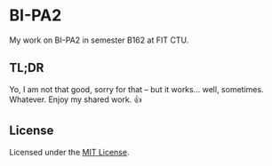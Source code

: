 # BI-PA2

My work on BI-PA2 in semester B162 at FIT CTU.

## TL;DR

Yo, I am not that good, sorry for that – but it works... well, sometimes. Whatever. Enjoy my shared work. :thumbsup:

## License

Licensed under the [MIT License](LICENSE).
